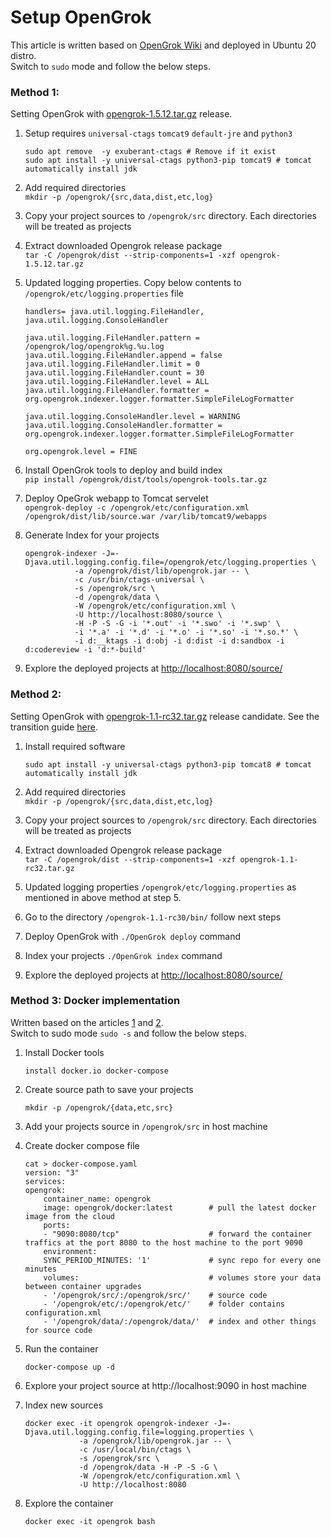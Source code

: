 # Setup OpenGrok

This article is written based on [OpenGrok Wiki](https://github.com/oracle/opengrok/wiki/How-to-setup-OpenGrok) and deployed in Ubuntu 20 distro.<br>
Switch to `sudo` mode and follow the below steps.

### Method 1:
Setting OpenGrok with [opengrok-1.5.12.tar.gz](https://github.com/oracle/opengrok/releases/download/1.5.12/opengrok-1.5.12.tar.gz) release.

1. Setup requires `universal-ctags` `tomcat9` `default-jre` and `python3`
	```
	sudo apt remove  -y exuberant-ctags # Remove if it exist
	sudo apt install -y universal-ctags python3-pip tomcat9 # tomcat automatically install jdk
	```
2. Add required directories<br>
	`mkdir -p /opengrok/{src,data,dist,etc,log}`

3. Copy your project sources to `/opengrok/src` directory. Each directories will be treated as projects

4. Extract downloaded Opengrok release package<br>
	`tar -C /opengrok/dist --strip-components=1 -xzf opengrok-1.5.12.tar.gz`

5. Updated logging properties. Copy below contents to `/opengrok/etc/logging.properties` file
	```
	handlers= java.util.logging.FileHandler, java.util.logging.ConsoleHandler

	java.util.logging.FileHandler.pattern = /opengrok/log/opengrok%g.%u.log
	java.util.logging.FileHandler.append = false
	java.util.logging.FileHandler.limit = 0
	java.util.logging.FileHandler.count = 30
	java.util.logging.FileHandler.level = ALL
	java.util.logging.FileHandler.formatter = org.opengrok.indexer.logger.formatter.SimpleFileLogFormatter

	java.util.logging.ConsoleHandler.level = WARNING
	java.util.logging.ConsoleHandler.formatter = org.opengrok.indexer.logger.formatter.SimpleFileLogFormatter

	org.opengrok.level = FINE
	```
6. Install OpenGrok tools to deploy and build index<br>
  `pip install /opengrok/dist/tools/opengrok-tools.tar.gz `

7. Deploy OpeGrok webapp to Tomcat servelet<br>
  `opengrok-deploy -c /opengrok/etc/configuration.xml /opengrok/dist/lib/source.war /var/lib/tomcat9/webapps`

8. Generate Index for your projects
	```
	opengrok-indexer -J=-Djava.util.logging.config.file=/opengrok/etc/logging.properties \
	           -a /opengrok/dist/lib/opengrok.jar -- \
	           -c /usr/bin/ctags-universal \
	           -s /opengrok/src \
	           -d /opengrok/data \
	           -W /opengrok/etc/configuration.xml \
	           -U http://localhost:8080/source \
	           -H -P -S -G -i '*.out' -i '*.swo' -i '*.swp' \
	           -i '*.a' -i '*.d' -i '*.o' -i '*.so' -i '*.so.*' \
	           -i d:__ktags -i d:obj -i d:dist -i d:sandbox -i d:codereview -i 'd:*-build'
	```
9. Explore the deployed projects at <http://localhost:8080/source/>

### Method 2:
Setting OpenGrok with [opengrok-1.1-rc32.tar.gz](https://github.com/oracle/opengrok/releases/download/1.1-rc32/opengrok-1.1-rc32.tar.gz) release candidate. See the transition guide [here](https://github.com/oracle/opengrok/wiki/Python-scripts-transition-guide).

1. Install required software
	```
	sudo apt install -y universal-ctags python3-pip tomcat8 # tomcat automatically install jdk
	```
2. Add required directories<br>
	`mkdir -p /opengrok/{src,data,dist,etc,log}`

3. Copy your project sources to `/opengrok/src` directory. Each directories will be treated as projects

4. Extract downloaded Opengrok release package<br>
	`tar -C /opengrok/dist --strip-components=1 -xzf opengrok-1.1-rc32.tar.gz`

5. Updated logging properties `/opengrok/etc/logging.properties` as mentioned in above method at step 5.

6. Go to the directory `/opengrok-1.1-rc30/bin/` follow next steps

7. Deploy OpenGrok with `./OpenGrok deploy` command

8. Index your projects `./OpenGrok index` command

9. Explore the deployed projects at <http://localhost:8080/source/>

### Method 3: Docker implementation
Written based on the articles [1](https://github.com/oracle/opengrok/tree/master/docker) and [2](https://github.com/OpenGrok/docker/blob/master/README.md).<br>
Switch to sudo mode `sudo -s` and follow the below steps.

1. Install Docker tools

	`install docker.io docker-compose`

2. Create source path to save your projects

	`mkdir -p /opengrok/{data,etc,src}`

3. Add your projects source in `/opengrok/src` in host machine

4. Create docker compose file
	```
	cat > docker-compose.yaml
	version: "3"
	services:
	opengrok:
		container_name: opengrok
		image: opengrok/docker:latest        # pull the latest docker image from the cloud
		ports:
		- "9090:8080/tcp"                    # forward the container traffics at the port 8080 to the host machine to the port 9090
		environment:
		SYNC_PERIOD_MINUTES: '1'             # sync repo for every one minutes
		volumes:                             # volumes store your data between container upgrades
		- '/opengrok/src/:/opengrok/src/'    # source code
		- '/opengrok/etc/:/opengrok/etc/'    # folder contains configuration.xml
		- '/opengrok/data/:/opengrok/data/'  # index and other things for source code
	```

5. Run the container

	`docker-compose up -d`

6. Explore your project source at http://localhost:9090 in host machine

7. Index new sources
	```
	docker exec -it opengrok opengrok-indexer -J=-Djava.util.logging.config.file=logging.properties \
	            -a /opengrok/lib/opengrok.jar -- \
	            -c /usr/local/bin/ctags \
	            -s /opengrok/src \
	            -d /opengrok/data -H -P -S -G \
	            -W /opengrok/etc/configuration.xml \
	            -U http://localhost:8080
	```

8. Explore the container

	`docker exec -it opengrok bash`

